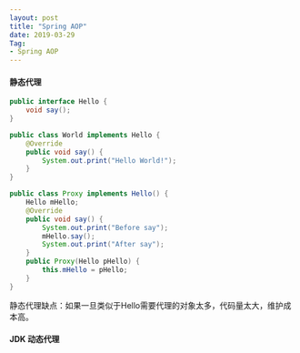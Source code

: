 ```yaml
---
layout: post
title: "Spring AOP"
date: 2019-03-29
Tag: 
- Spring AOP
---
```


#### 静态代理

~~~ java
public interface Hello {
	void say();
}

public class World implements Hello {
	@Override
	public void say() {
		System.out.print("Hello World!");
	}
}

public class Proxy implements Hello() {
	Hello mHello;
    @Override
    public void say() {
		System.out.print("Before say");	
		mHello.say();
		System.out.print("After say");	
	}
	public Proxy(Hello pHello) {
		this.mHello = pHello;
	}
}
~~~

静态代理缺点：如果一旦类似于Hello需要代理的对象太多，代码量太大，维护成本高。

#### JDK 动态代理

